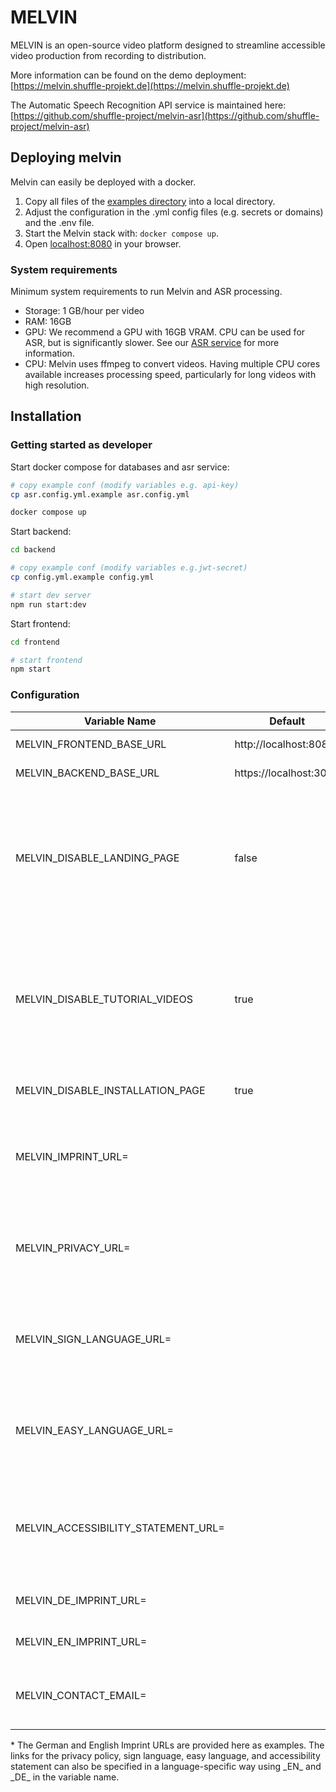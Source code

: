 # MELVIN

MELVIN is an open-source video platform designed to streamline accessible video production from recording to distribution.

More information can be found on the demo deployment: [https://melvin.shuffle-projekt.de](https://melvin.shuffle-projekt.de)

The Automatic Speech Recognition API service is maintained here: [https://github.com/shuffle-project/melvin-asr](https://github.com/shuffle-project/melvin-asr)

## Deploying melvin

Melvin can easily be deployed with a docker.

1. Copy all files of the [examples directory](examples/deployment) into a local directory.
2. Adjust the configuration in the .yml config files (e.g. secrets or domains) and the .env file.
3. Start the Melvin stack with: `docker compose up`.
4. Open [localhost:8080](localhost:8080) in your browser.

### System requirements

Minimum system requirements to run Melvin and ASR processing.

- Storage: 1 GB/hour per video
- RAM: 16GB
- GPU: We recommend a GPU with 16GB VRAM. CPU can be used for ASR, but is significantly slower. See our [ASR service](https://github.com/shuffle-project/melvin-asr) for more information.
- CPU: Melvin uses ffmpeg to convert videos. Having multiple CPU cores available increases processing speed, particularly for long videos with high resolution.


## Installation

### Getting started as developer

Start docker compose for databases and asr service:

```bash
# copy example conf (modify variables e.g. api-key)
cp asr.config.yml.example asr.config.yml

docker compose up
```

Start backend:

```bash
cd backend

# copy example conf (modify variables e.g.jwt-secret)
cp config.yml.example config.yml

# start dev server
npm run start:dev
```

Start frontend:

```bash
cd frontend

# start frontend
npm start
```

### Configuration

| Variable Name                       | Default                | Required | Description                                                                                                  |
|-------------------------------------|------------------------|----------|--------------------------------------------------------------------------------------------------------------|
| MELVIN_FRONTEND_BASE_URL            | http://localhost:8080  | true     | Frontend URL                                                                                                 |
| MELVIN_BACKEND_BASE_URL             | https://localhost:3000 | true     | Backend URL                                                                                                  |
| MELVIN_DISABLE_LANDING_PAGE         | false                  | false    | Show login form instead of the landing page. This will also disable the Tutorial and Best Practice subpages  |
| MELVIN_DISABLE_TUTORIAL_VIDEOS      | true                   | false    | Tutorial videos are server-hosted and might not be  available at Melvin startup, therefore disabled by default        |
| MELVIN_DISABLE_INSTALLATION_PAGE    | true                   | false    | Disable Installation page                                                                                    |
| MELVIN_IMPRINT_URL=                 |                        | false    | Default Imprint URL, will be used if no language specific one is set                                         |
| MELVIN_PRIVACY_URL=                 |                        | false    | Default Privacy URL, will be used if no language specific one is set                                         |
| MELVIN_SIGN_LANGUAGE_URL=           |                        | false    | Default Sign Language URL, will be used if no language specific one is set                                   |
| MELVIN_EASY_LANGUAGE_URL=           |                        | false    | Default Easy Language URL, will be used if no language specific one is set                                   |
| MELVIN_ACCESSIBILITY_STATEMENT_URL= |                        | false    | Default Accessibility Statement URL, will be used if no language specific one is set                         |
| MELVIN_DE_IMPRINT_URL=              |                        | false    | German Imprint URL*                                                                                          |
| MELVIN_EN_IMPRINT_URL=              |                        | false    | English Imprint URL*                                                                                         |
| MELVIN_CONTACT_EMAIL=               |                        | false    | Your contact email will be visible in the footer                                                             |

\* The German and English Imprint URLs are provided here as examples. The links for the privacy policy, sign language, easy language, and accessibility statement can also be specified in a language-specific way using \_EN\_ and \_DE\_ in the variable name.
